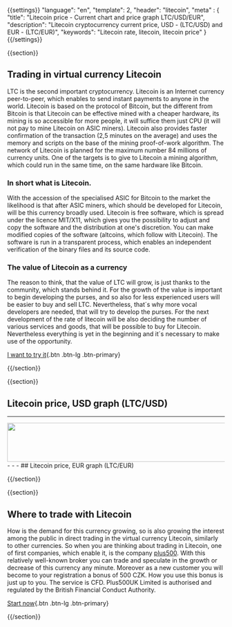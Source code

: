 {{settings}}
  "language": "en",
  "template": 2,
  "header": "litecoin",
  "meta" : {
    "title": "Litecoin price - Current chart and price graph LTC/USD/EUR",
    "description": "Litecoin cryptocurrency current price, USD - (LTC/USD) and EUR - (LTC/EUR)",
    "keywords": "Litecoin rate, litecoin, litecoin price"
  }
{{/settings}}

{{section}}

## Trading in virtual currency Litecoin

LTC is the second important cryptocurrency. Litecoin is an Internet currency peer-to-peer, which enables to send instant payments to anyone in the world. Litecoin is based on the protocol of Bitcoin, but the different from Bitcoin is that Litecoin can be effective mined with a cheaper hardware, its mining is so accessible for more people, it will suffice them just CPU (it will not pay to mine Litecoin on ASIC miners). Litecoin also provides faster confirmation of the transaction (2,5 minutes on the average) and uses the memory and scripts on the base of the mining proof-of-work algorithm. The network of Litecoin is planned for the maximum number 84 millions of currency units. One of the targets is to give to Litecoin a mining algorithm, which could run in the same time, on the same hardware like Bitcoin.

### In short what is Litecoin.

With the accession of the specialised ASIC for Bitcoin to the market the likelihood is that after ASIC miners, which should be developed for Litecoin, will be this currency broadly used. Litecoin is free software, which is spread under the licence MIT/X11, which gives you the possibility to adjust and copy the software and the distribution at one's discretion.  You can make modified copies of the software (altcoins, which follow with Litecoin). The software is run in a transparent process, which enables an independent verification of the binary files and its source code.

### The value of Litecoin as a currency

The reason to think, that the value of LTC will grow, is just thanks to the community, which stands behind it. For the growth of the value is important to begin developing the purses, and so also for less experienced users will be easier to buy and sell LTC.  Nevertheless, that´s why more vocal developers are needed, that will try to develop the purses. For the next development of the rate of litecoin will be also deciding the number of various services and goods, that will be possible to buy for Litecoin. Nevertheless everything is yet in the beginning and it´s necessary to make use of the opportunity.

[I want to try it](http://www.plus500.com/en/StartTrading.aspx?id=66349&pl=2){.btn .btn-lg .btn-primary}

{{/section}}

{{section}}

## Litecoin price, USD graph (LTC/USD)

<!-- TradingView Widget BEGIN -->
<script type="text/javascript" src="https://d33t3vvu2t2yu5.cloudfront.net/tv.js"></script>
<script type="text/javascript">
new TradingView.widget({
  "width": 1150,
  "height": 400,
  "symbol": "BITFINEX:LTCUSD",
  "interval": "D",
  "timezone": "Etc/UTC",
  "theme": "White",
  "style": "1",
  "locale": "en",
  "toolbar_bg": "#f1f3f6",
  "allow_symbol_change": true,
  "hideideas": true,
  "show_popup_button": true,
  "popup_width": "1000",
  "popup_height": "650"
});
</script>
<!-- TradingView Widget END -->

- - -
<a href="http://serv.markets.com/promoRedirect?key=ej0xNDc1Njg5NiZsPTE0NzU2MzA5JnA9MTAxNjA%3D"  target="_blank">
 <img src="http://serv.markets.com/promoLoadDisplay?key=ej0xNDc1Njg5NiZsPTE0NzU2MzA5JnA9MTAxNjA%3D" width="970" height="90"/>
</a>
- - -
## Litecoin price, EUR graph (LTC/EUR)

<!-- TradingView Widget BEGIN -->
<script type="text/javascript" src="https://d33t3vvu2t2yu5.cloudfront.net/tv.js"></script>
<script type="text/javascript">
new TradingView.widget({
  "width": 1150,
  "height": 400,
  "symbol": "KRAKEN:LTCEUR",
  "interval": "D",
  "timezone": "Etc/UTC",
  "theme": "White",
  "style": "1",
  "locale": "en",
  "toolbar_bg": "#f1f3f6",
  "allow_symbol_change": true,
  "hideideas": true,
  "show_popup_button": true,
  "popup_width": "1000",
  "popup_height": "650"
});
</script>
<!-- TradingView Widget END -->
<br>

{{/section}}

{{section}}

## Where to trade with Litecoin

How is the demand for this currency growing, so is also growing the interest among the public in direct trading in the virtual currency Litecoin, similarly to other currencies. So when you are thinking about trading in Litecoin, one of first companies, which enable it, is the company [plus500](http://www.forexsrovnavac.cz/en/plus500). With this relatively well-known broker you can trade and speculate in the growth or decrease of this currency any minute. Moreover as a new customer you will become to your registration a bonus of 500 CZK. How you use this bonus is just up to you. The service is CFD. Plus500UK Limited is authorised and regulated by the British Financial Conduct Authority.

[Start now](http://www.plus500.com/en/StartTrading.aspx?id=66349&pl=2){.btn .btn-lg .btn-primary}


{{/section}}